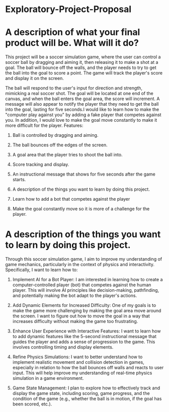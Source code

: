 # Exploratory-Project-Proposal
# A description of what your final product will be. What will it do? 
This project will be a soccer simulation game, where the user can control a soccer ball by dragging and aiming it, then releasing it to make a shot at a goal. The ball will bounce off the walls, and the player needs to try to get the ball into the goal to score a point. The game will track the player's score and display it on the screen.

The ball will respond to the user's input for direction and strength, mimicking a real soccer shot. The goal will be located at one end of the canvas, and when the ball enters the goal area, the score will increment. A message will also appear to notify the player that they need to get the ball into the goal, lasting for five seconds.I would like to learn how to make the "computer play against you" by adding a fake player that competes against you. In addition, I would love to make the goal move constantly to make it more difficult for the player. 
Features:
1. Ball is controlled by dragging and aiming.

2. The ball bounces off the edges of the screen.

3. A goal area that the player tries to shoot the ball into.

4. Score tracking and display.

5. An instructional message that shows for five seconds after the game starts.

6. A description of the things you want to learn by doing this project.

7. Learn how to add a bot that competes against the player

8. Make the goal constantly move so it is more of a challenge for the player.


# A description of the things you want to learn by doing this project.

Through this soccer simulation game, I aim to improve my understanding of game mechanics, particularly in the context of physics and interactivity. Specifically, I want to learn how to:

1. Implement AI for a Bot Player: I am interested in learning how to create a computer-controlled player (bot) that competes against the human player. This will involve AI principles like decision-making, pathfinding, and potentially making the bot adapt to the player's actions.

2. Add Dynamic Elements for Increased Difficulty: One of my goals is to make the game more challenging by making the goal area move around the screen. I want to figure out how to move the goal in a way that increases difficulty without making the game too frustrating.

3. Enhance User Experience with Interactive Features: I want to learn how to add dynamic features like the 5-second instructional message that guides the player and adds a sense of progression to the game. This involves controlling timing and display elements.

4. Refine Physics Simulations: I want to better understand how to implement realistic movement and collision detection in games, especially in relation to how the ball bounces off walls and reacts to user input. This will help improve my understanding of real-time physics simulation in a game environment.

5. Game State Management: I plan to explore how to effectively track and display the game state, including scoring, game progress, and the condition of the game (e.g., whether the ball is in motion, if the goal has been scored, etc.).

